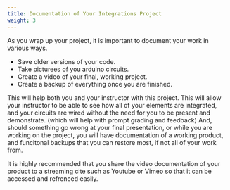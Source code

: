 ```yaml
---
title: Documentation of Your Integrations Project
weight: 3
---
```


As you wrap up your project, it is important to document your work in various ways. 

* Save older versions of your code.
* Take picturees of you arduino circuits. 
* Create a video of your final, working project.
* Create a backup of everything once you are finished. 

This will help both you and your instructor with this project. This will allow your instructor to be able to see how all of your elements are integrated, and your circuits are wired without the need for you to be present and demonstrate. (which will help with prompt grading and feedback) And, should something go wrong at your final presentation, or while you are working on the project, you will have documentation of a working product, and funcitonal backups that you can restore most, if not all of your work from. 

It is highly recommended that you share the video documentation of your product to a streaming cite such as Youtube or Vimeo so that it can be accessed and refrenced easily. 

